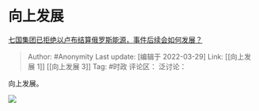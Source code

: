 # 向上发展
[七国集团已拒绝以卢布结算俄罗斯能源，事件后续会如何发展？](https://www.zhihu.com/question/524664132/answer/2413466346)

> Author: #Anonymity
> Last update: [编辑于 2022-03-29]
> Link: [[向上发展 1]] [[向上发展 3]]
> Tag: #时政
> 评论区：
> 泛讨论：

向上发展。

![](https://pic1.zhimg.com/50/v2-ce7ace7a497bbe32dd85cae85172c7e4_720w.jpg?source=1940ef5c)
